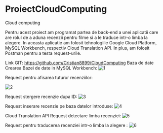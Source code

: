 # ProiectCloudComputing

Cloud computing

Pentru acest proiect am programat partea de back-end a unei aplicatii care are rolul de a aduna recenzii pentru filme si a le traduce intr-o limba la alegere. In aceasta aplicatie am folosit tehnologiile Google Cloud Platform, MySQL Workbench,  respectiv Cloud Translation API. In plus, am folosit Postman pentru a testa request-urile.

Link GIT: https://github.com/Cristian8899/CloudComputing
Baza de date
Crearea Bazei de date in MySQL Workbench:
![1](https://user-images.githubusercontent.com/73696404/168493912-e4059cb0-9cc5-4fa7-92a6-612984c37b37.jpg)

Request pentru afisarea tuturor recenziilor:

![2](https://user-images.githubusercontent.com/73696404/168493918-89da5137-f0c8-48d2-a0bb-f2b26f030303.jpg)

Request stergere recenzie dupa ID:
![3](https://user-images.githubusercontent.com/73696404/168493931-cedb0d51-8bc6-4e19-ba13-844775ee05de.jpg)

Request inserare recenzie pe baza datelor introduse:
![4](https://user-images.githubusercontent.com/73696404/168493941-9e37afe4-a8a6-4fe7-92b8-c08f1fb2240e.jpg)

Cloud Translation API 
Request detectare limba recenziei:
![5](https://user-images.githubusercontent.com/73696404/168493952-faf7956a-3dab-4e86-a818-f3585b6acc71.jpg)

Request pentru traducerea recenziei intr-o limba la alegere :
![6](https://user-images.githubusercontent.com/73696404/168493956-490cb6ca-50be-4e76-9092-7f24e31523ff.jpg)
